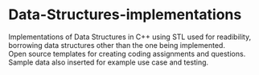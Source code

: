 # Data-Structures-implementations
Implementations of Data Structures in C++ using STL used for readibility, borrowing data structures other than the one being implemented. <br> Open source templates for creating coding assignments and questions. Sample data also inserted for example use case and testing.
